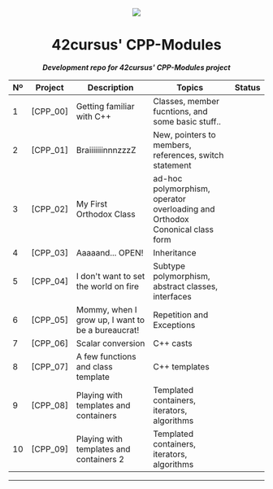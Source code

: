 <p align="center">
  <img src=https://user-images.githubusercontent.com/40824677/149224059-8a1fc9f2-31bc-4335-93b3-6017bf794668.png />
</p>

<h1 align="center">
	42cursus' CPP-Modules
</h1>

<p align="center">
	<b><i>Development repo for 42cursus' CPP-Modules project</i></b><br>
</p>

|  Nº | Project | Description | Topics | Status |
|-----|---------|-------------|--------|--------|
|  1  | [CPP_00] | Getting familiar with C++       | Classes, member fucntions, and some basic stuff.. |
|  2  | [CPP_01] | BraiiiiiiinnnzzzZ | New, pointers to members, references, switch statement	 |
|  3  | [CPP_02] | My First Orthodox Class      | ad-hoc polymorphism, operator overloading and Orthodox Cononical class form |
|  4  | [CPP_03] | Aaaaand... OPEN!      | Inheritance |
|  5  | [CPP_04] | I don't want to set the world on fire       | Subtype polymorphism, abstract classes, interfaces |
|  6  | [CPP_05] | Mommy, when I grow up, I want to be a bureaucrat!       | Repetition and Exceptions |
|  7  | [CPP_06] | Scalar conversion       | C++ casts  |
|  8  | [CPP_07] | A few functions and class template       | C++ templates   |
|  9  | [CPP_08] | Playing with templates and containers      | Templated containers, iterators, algorithms    |
|  10  | [CPP_09] | Playing with templates and containers  2     | Templated containers, iterators, algorithms    |

---
